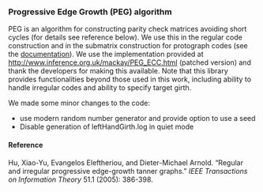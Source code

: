 ### Progressive Edge Growth (PEG) algorithm
PEG is an algorithm for constructing parity check matrices avoiding short cycles (for details see reference below). We use this in the regular code construction and in the submatrix construction for protograph codes (see the [documentation](https://shubhamchandak94.github.io/ProtographLDPC/methods.html)). We use the implementation provided at http://www.inference.org.uk/mackay/PEG_ECC.html (patched version) and thank the developers for making this available. Note that this library provides functionalities beyond those used in this work, including ability to handle irregular codes and ability to specify target girth.

We made some minor changes to the code:
- use modern random number generator and provide option to use a seed
- Disable generation of leftHandGirth.log in quiet mode

#### Reference
Hu, Xiao-Yu, Evangelos Eleftheriou, and Dieter-Michael Arnold. “Regular and irregular progressive edge-growth tanner graphs.” _IEEE Transactions on Information Theory_ 51.1 (2005): 386-398.
